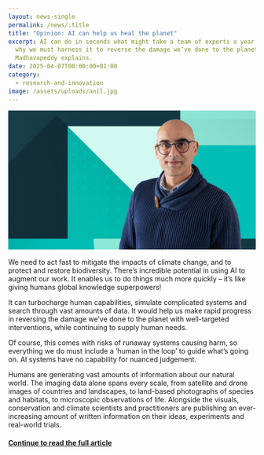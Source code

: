 ```yaml
---
layout: news-single
permalink: /news/:title
title: "Opinion: AI can help us heal the planet"
excerpt: AI can do in seconds what might take a team of experts a year. This is
  why we must harness it to reverse the damage we’ve done to the planet. Anil
  Madhavapeddy explains.
date: 2025-04-07T00:00:00+01:00
category:
  - research-and-innovation
image: /assets/uploads/anil.jpg
---
```

![](/assets/uploads/anil.jpg)

We need to act fast to mitigate the impacts of climate change, and to protect and restore biodiversity. There’s incredible potential in using AI to augment our work. It enables us to do things much more quickly – it’s like giving humans global knowledge superpowers!

It can turbocharge human capabilities, simulate complicated systems and search through vast amounts of data. It would help us make rapid progress in reversing the damage we’ve done to the planet with well-targeted interventions, while continuing to supply human needs.

Of course, this comes with risks of runaway systems causing harm, so everything we do must include a ‘human in the loop’ to guide what’s going on. AI systems have no capability for nuanced judgement.

Humans are generating vast amounts of information about our natural world. The imaging data alone spans every scale, from satellite and drone images of countries and landscapes, to land-based photographs of species and habitats, to microscopic observations of life. Alongside the visuals, conservation and climate scientists and practitioners are publishing an ever-increasing amount of written information on their ideas, experiments and real-world trials.

#### [Continue to read the full article](https://www.cam.ac.uk/stories/Anil-Madhavapeddy-AI-climate-nature)
